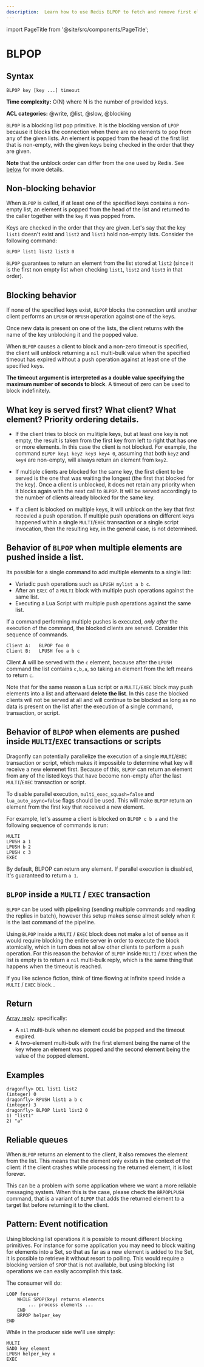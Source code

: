 ```yaml
---
description:  Learn how to use Redis BLPOP to fetch and remove first element from list in blocking way.
---
```

import PageTitle from '@site/src/components/PageTitle';

# BLPOP

<PageTitle title="Redis BLPOP Command (Documentation) | Dragonfly" />

## Syntax

    BLPOP key [key ...] timeout

**Time complexity:** O(N) where N is the number of provided keys.

**ACL categories:** @write, @list, @slow, @blocking

`BLPOP` is a blocking list pop primitive.
It is the blocking version of `LPOP` because it blocks the connection when there
are no elements to pop from any of the given lists.
An element is popped from the head of the first list that is non-empty, with the
given keys being checked in the order that they are given.

**Note** that the unblock order can differ from the one used by Redis. See [below](#what-key-is-served-first-what-client-what-element-priority-ordering-details) for more details.

## Non-blocking behavior

When `BLPOP` is called, if at least one of the specified keys contains a
non-empty list, an element is popped from the head of the list and returned to
the caller together with the `key` it was popped from.

Keys are checked in the order that they are given.
Let's say that the key `list1` doesn't exist and `list2` and `list3` hold
non-empty lists.
Consider the following command:

```
BLPOP list1 list2 list3 0
```

`BLPOP` guarantees to return an element from the list stored at `list2` (since
it is the first non empty list when checking `list1`, `list2` and `list3` in
that order).

## Blocking behavior

If none of the specified keys exist, `BLPOP` blocks the connection until another
client performs an `LPUSH` or `RPUSH` operation against one of the keys.

Once new data is present on one of the lists, the client returns with the name
of the key unblocking it and the popped value.

When `BLPOP` causes a client to block and a non-zero timeout is specified,
the client will unblock returning a `nil` multi-bulk value when the specified
timeout has expired without a push operation against at least one of the
specified keys.

**The timeout argument is interpreted as a double value specifying the maximum number of seconds to block**.
A timeout of zero can be used to block indefinitely.

## What key is served first? What client? What element? Priority ordering details.

* If the client tries to block on mulitiple keys, but at least one key is not empty, the result is taken from the first key from left to right that has one or more elements. In this case the client is not blocked. For example, the command `BLPOP key1 key2 key3 key4 0`, assuming that both `key2` and `key4` are non-empty, will always return an element from `key2`.

* If multiple clients are blocked for the same key, the first client to be served is the one that was waiting the longest (the first that blocked for the key). Once a client is unblocked, it does not retain any priority when it blocks again with the next call to `BLPOP`. It will be served accordingly to the number of clients already blocked for the same key.

* If a client is blocked on multiple keys, it will unblock on the key that first recevied a push operation. If multiple push operations on different keys happened within a single `MULTI`/`EXEC` transaction or a single script invocation, then the resulting key, in the general case, is not determined.

## Behavior of `BLPOP` when multiple elements are pushed inside a list.

Its possible for a single command to add multiple elements to a single list:

* Variadic push operations such as `LPUSH mylist a b c`.
* After an `EXEC` of a `MULTI` block with multiple push operations against the same list.
* Executing a Lua Script with multiple push operations against the same list.

If a command performing multiple pushes is executed, *only after* the execution of the command,
the blocked clients are served. Consider this sequence of commands.

    Client A:   BLPOP foo 0
    Client B:   LPUSH foo a b c

Client **A** will be served with the `c` element, because after the `LPUSH` command the list contains `c,b,a`, so taking an element from the left means to return `c`.

Note that for the same reason a Lua script or a `MULTI/EXEC` block may push elements into a list and afterward **delete the list**. In this case the blocked clients will not be served at all and will continue to be blocked as long as no data is present on the list after the execution of a single command, transaction, or script.

## Behavior of `BLPOP` when elements are pushed inside `MULTI`/`EXEC` transactions or scripts

Dragonfly can potentially parallelize the execution of a single `MULTI`/`EXEC` transaction or script, which makes it impossible to determine what key will receive a new elemenet first. Because of this, `BLPOP` can return an element from any of the listed keys that have become non-empty after the last `MULTI`/`EXEC` transaction or script.

To disable parallel execution, `multi_exec_squash=false` and `lua_auto_async=false` flags should be used. This will make `BLPOP` return an element from the first key that 
received a new element.

For example, let's assume a client is blocked on `BLPOP c b a` and the following sequence of commands is run:

```
MULTI
LPUSH a 1
LPUSH b 2
LPUSH c 3
EXEC
```

By default, BLPOP can return any element. If parallel execution is disabled, it's guaranteed to return `a 1`.

## `BLPOP` inside a `MULTI` / `EXEC` transaction

`BLPOP` can be used with pipelining (sending multiple commands and
reading the replies in batch), however this setup makes sense almost solely
when it is the last command of the pipeline.

Using `BLPOP` inside a `MULTI` / `EXEC` block does not make a lot of sense
as it would require blocking the entire server in order to execute the block
atomically, which in turn does not allow other clients to perform a push
operation. For this reason the behavior of `BLPOP` inside `MULTI` / `EXEC` when the list is empty is to return a `nil` multi-bulk reply, which is the same
thing that happens when the timeout is reached.

If you like science fiction, think of time flowing at infinite speed inside a
`MULTI` / `EXEC` block...

## Return

[Array reply](https://redis.io/docs/reference/protocol-spec/#arrays): specifically:

* A `nil` multi-bulk when no element could be popped and the timeout expired.
* A two-element multi-bulk with the first element being the name of the key
  where an element was popped and the second element being the value of the
  popped element.

## Examples

```shell
dragonfly> DEL list1 list2
(integer) 0
dragonfly> RPUSH list1 a b c
(integer) 3
dragonfly> BLPOP list1 list2 0
1) "list1"
2) "a"
```

## Reliable queues

When `BLPOP` returns an element to the client, it also removes the element from the list. This means that the element only exists in the context of the client: if the client crashes while processing the returned element, it is lost forever.

This can be a problem with some application where we want a more reliable messaging system. When this is the case, please check the `BRPOPLPUSH` command, that is a variant of `BLPOP` that adds the returned element to a target list before returning it to the client.

## Pattern: Event notification

Using blocking list operations it is possible to mount different blocking
primitives.
For instance for some application you may need to block waiting for elements
into a Set, so that as far as a new element is added to the Set, it is
possible to retrieve it without resort to polling.
This would require a blocking version of `SPOP` that is not available, but using
blocking list operations we can easily accomplish this task.

The consumer will do:

```
LOOP forever
    WHILE SPOP(key) returns elements
        ... process elements ...
    END
    BRPOP helper_key
END
```

While in the producer side we'll use simply:

```
MULTI
SADD key element
LPUSH helper_key x
EXEC
```
